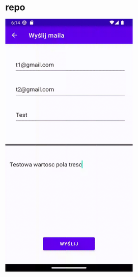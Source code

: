 # repo

<img src="https://github.com/account43/repo/blob/main/untitl1ed.gif" width="400" height="790">
